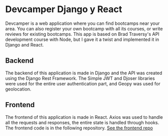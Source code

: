 # Devcamper Django y React
Devcamper is a web application where you can find bootcamps near your area. You can also register your own bootcamp with all its courses, or write reviews for existing bootcamps. This app is based on Brad Traversy's API development course with Node, but I gave it a twist and implemented it in Django and React.

## Backend
The backend of this application is made in Django and the API was created using the Django Rest Framework. The Simple JWT and Djoser libraries were used for the entire user authentication part, and Geopy was used for geolocation.

## Frontend
The frontend of this application is made in React. Axios was used to handle all the requests and responses, the entire state is handled through hooks. The frontend code is in the following repository.
[See the frontend repo](https://github.com/Diegoav87/react-devcamper-api)
